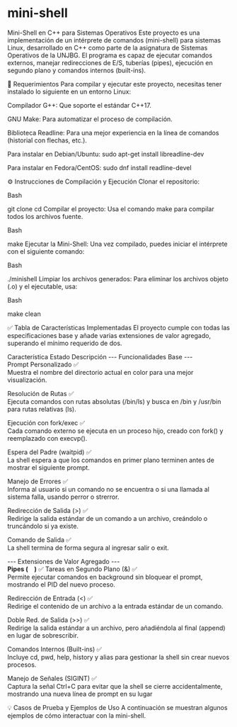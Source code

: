 # mini-shell
Mini-Shell en C++ para Sistemas Operativos
Este proyecto es una implementación de un intérprete de comandos (mini-shell) para sistemas Linux, desarrollado en C++ como parte de la asignatura de Sistemas Operativos de la UNJBG. El programa es capaz de ejecutar comandos externos, manejar redirecciones de E/S, tuberías (pipes), ejecución en segundo plano y comandos internos (built-ins).

🚀 Requerimientos
Para compilar y ejecutar este proyecto, necesitas tener instalado lo siguiente en un entorno Linux:

Compilador G++: Que soporte el estándar C++17.

GNU Make: Para automatizar el proceso de compilación.

Biblioteca Readline: Para una mejor experiencia en la línea de comandos (historial con flechas, etc.).

Para instalar en Debian/Ubuntu: sudo apt-get install libreadline-dev

Para instalar en Fedora/CentOS: sudo dnf install readline-devel

⚙️ Instrucciones de Compilación y Ejecución
Clonar el repositorio:

Bash

git clone <URL-DE-TU-REPOSITORIO>
cd <nombre-del-directorio>
Compilar el proyecto:
Usa el comando make para compilar todos los archivos fuente. 

Bash

make
Ejecutar la Mini-Shell:
Una vez compilado, puedes iniciar el intérprete con el siguiente comando: 

Bash

./minishell
Limpiar los archivos generados:
Para eliminar los archivos objeto (.o) y el ejecutable, usa:

Bash

make clean

✅ Tabla de Características Implementadas
El proyecto cumple con todas las especificaciones base y añade varias extensiones de valor agregado, superando el mínimo requerido de dos.

Característica	Estado	Descripción
--- Funcionalidades Base ---		
Prompt Personalizado	✅	
Muestra el nombre del directorio actual en color para una mejor visualización. 

Resolución de Rutas	✅	
Ejecuta comandos con rutas absolutas (/bin/ls) y busca en /bin y /usr/bin para rutas relativas (ls). 

Ejecución con fork/exec	✅	
Cada comando externo se ejecuta en un proceso hijo, creado con fork() y reemplazado con execvp(). 

Espera del Padre (waitpid)	✅	
La shell espera a que los comandos en primer plano terminen antes de mostrar el siguiente prompt. 

Manejo de Errores	✅	
Informa al usuario si un comando no se encuentra o si una llamada al sistema falla, usando perror o strerror. 

Redirección de Salida (>)	✅	
Redirige la salida estándar de un comando a un archivo, creándolo o truncándolo si ya existe. 

Comando de Salida	✅	
La shell termina de forma segura al ingresar salir o exit. 

--- Extensiones de Valor Agregado ---		
**Pipes (`	`)**	✅
Tareas en Segundo Plano (&)	✅	
Permite ejecutar comandos en background sin bloquear el prompt, mostrando el PID del nuevo proceso. 

Redirección de Entrada (<)	✅	
Redirige el contenido de un archivo a la entrada estándar de un comando. 

Doble Red. de Salida (>>)	✅	
Redirige la salida estándar a un archivo, pero añadiéndola al final (append) en lugar de sobrescribir. 

Comandos Internos (Built-ins)	✅	
Incluye cd, pwd, help, history y alias para gestionar la shell sin crear nuevos procesos. 

Manejo de Señales (SIGINT)	✅	
Captura la señal Ctrl+C para evitar que la shell se cierre accidentalmente, mostrando una nueva línea de prompt en su lugar

💡 Casos de Prueba y Ejemplos de Uso
A continuación se muestran algunos ejemplos de cómo interactuar con la mini-shell.

